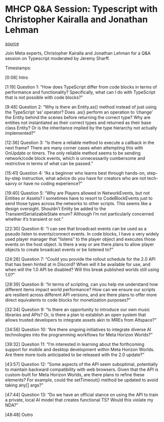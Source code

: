 # MHCP Q&A Session: Typescript with Christopher Kairalla and Jonathan Lehman

[source](https://developers.meta.com/horizon-worlds/learn/documentation/mhcp-program/qa-sessions/mhcp-qa-session-typescript-with-christopher-kairalla-and-jonathan-lehman)

Join Meta experts, Christopher Kairalla and Jonathan Lehman for a Q&A session on Typescript moderated by Jeremy Sharff.

Timestamps:

\[0:08\] Intro

\[1:19\] Question 1: “How does TypeScript differ from code blocks in terms of performance and functionality? Specifically, what can I do with TypeScript that is not possible with code blocks?”

\[9:48\] Question 2: “Why is there an Entity.as() method instead of just using the TypeScript ‘as’ operator? Does .as() perform an operation to ‘change’ the Entity behind the scenes before returning the correct type? Why are entities not instantiated as their correct types and returned as their base class Entity? Or is the inheritance implied by the type hierarchy not actually implemented?“

\[12:36\] Question 3: “Is there a reliable method to execute a callback in the next frame? There are many corner cases when attempting this with OnUpdate or timers. The only reliable method seems to be sending network/code block events, which is unnecessarily cumbersome and restrictive in terms of what can be passed.”

\[15:41\] Question 4: “As a beginner who learns best through hands-on, step-by-step instruction, what advice do you have for creators who are not tech-savvy or have no coding experience?”

\[19:40\] Question 5: “Why are Players allowed in NetworkEvents, but not Entities or Assets? I sometimes have to resort to CodeBlockEvents just to send those types across the networks to other scripts. This seems like a design oversight. Shouldn’t Entity be added to the TransientSerializableState enum? Although I’m not particularly concerned whether it’s transient or not.”

\[22:30\] Question 6: “I can see that broadcast events can be used as a pseudo listen to events/connect events. In code blocks, I have a very widely used player manager that “listens” to the player object and executes those events on the host object. Is there a way or are there plans to allow player objects to create broadcast events or be listened to?”

\[24:28\] Question 7: “Could you provide the rollout schedule for the 2.0 API that has been hinted at in Discord? When will it be available for use, and when will the 1.0 API be disabled? Will this break published worlds still using 1.0?”

\[28:39\] Question 8: “In terms of scripting, can you help me understand how different items impact world performance? How can we ensure our scripts are resilient across different API versions, and are there plans to offer more direct equivalents to code blocks for monetization purposes?”

\[32:34\] Question 9: “Is there an opportunity to introduce our own music libraries and APIs? Or, is there a plan to establish an open system that allows trusted developers to integrate assets akin to MREs from Altspace?”

\[34:56\] Question 10: “Are there ongoing initiatives to integrate diverse AI technologies into the programming workflows for Meta Horizon Worlds?”

\[39:32\] Question 11: “I’m interested in learning about the forthcoming support for mobile and desktop development within Meta Horizon Worlds. Are there more tools anticipated to be released with the 2.0 update?”

\[43:57\] Question 12: “Some aspects of the API seem suboptimal, potentially to maintain backward compatibility with web browsers. Given that the API is custom-built for Meta Horizon Worlds, are there plans to refine these elements? For example, could the setTimeout() method be updated to avoid taking any\[\] args?”

\[47:44\] Question 13: “Do we have an official stance on using the API to train a private, local AI model that creates functional TS? Would this violate my NDA?”

\[48:48\] Outro

 

 

 

 

 

 

 

 

 

 

 

 

 

 

 

 

 

 

 

 

 

 

 

 

 

 

 

 

 

 

 

 

 

 

 

 

 

 

 

 

 

 

 

 

 

 

 